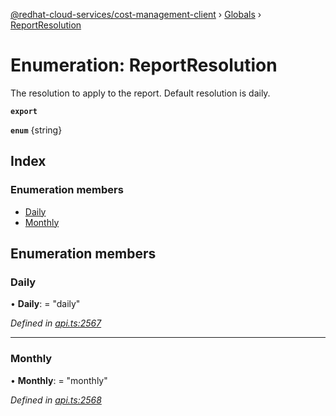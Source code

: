 [@redhat-cloud-services/cost-management-client](../README.md) › [Globals](../globals.md) › [ReportResolution](reportresolution.md)

# Enumeration: ReportResolution

The resolution to apply to the report. Default resolution is daily.

**`export`** 

**`enum`** {string}

## Index

### Enumeration members

* [Daily](reportresolution.md#daily)
* [Monthly](reportresolution.md#monthly)

## Enumeration members

###  Daily

• **Daily**: = "daily"

*Defined in [api.ts:2567](https://github.com/RedHatInsights/javascript-clients/blob/master/packages/cost-management/api.ts#L2567)*

___

###  Monthly

• **Monthly**: = "monthly"

*Defined in [api.ts:2568](https://github.com/RedHatInsights/javascript-clients/blob/master/packages/cost-management/api.ts#L2568)*
